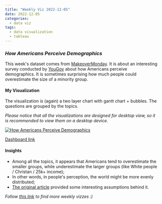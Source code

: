 ```yaml
---
title: "Weekly Viz 2022-12-05"
date: 2022-12-05
categories:
  - data viz
tags:
  - data visualization
  - tableau
---
```


### *How Americans Perceive Demographics*

This week's dataset comes from [MakeoverMonday](https://www.makeovermonday.co.uk/data/). It is about an interesting survey conducted by [YouGov](https://today.yougov.com/topics/politics/articles-reports/2022/03/15/americans-misestimate-small-subgroups-population) about how Americans perceive demographics. It is sometimes surprising how much people could overestimate the size of a minority group.  

#### My Visualization

The visualization is (again) a two layer chart with gantt chart + bubbles. The questions are grouped by the topics.  

*Please notice that all the visualizations are designed for desktop view, so it is recommended to view them on a desktop device.*  

<div class='tableauPlaceholder' id='viz1670301352352' style='position: relative'>
  <noscript><a href='#'>
    <img alt='How Americans Perceive Demographics ' src='https:&#47;&#47;public.tableau.com&#47;static&#47;images&#47;20&#47;20221205HowAmericansPerceiveDemographics&#47;HowAmericansPerceiveDemographics&#47;1_rss.png' style='border: none' />
    </a></noscript><object class='tableauViz'  style='display:none;'>
  <param name='host_url' value='https%3A%2F%2Fpublic.tableau.com%2F' />
  <param name='embed_code_version' value='3' />
  <param name='site_root' value='' />
  <param name='name' value='20221205HowAmericansPerceiveDemographics&#47;HowAmericansPerceiveDemographics' />
  <param name='tabs' value='no' />
  <param name='toolbar' value='yes' />
  <param name='static_image' value='https:&#47;&#47;public.tableau.com&#47;static&#47;images&#47;20&#47;20221205HowAmericansPerceiveDemographics&#47;HowAmericansPerceiveDemographics&#47;1.png' /> 
  <param name='animate_transition' value='yes' />
  <param name='display_static_image' value='yes' />
  <param name='display_spinner' value='yes' />
  <param name='display_overlay' value='yes' />
  <param name='display_count' value='yes' />
  <param name='language' value='en-US' />
  <param name='filter' value='publish=yes' />
  </object></div>           
  <script type='text/javascript'>         
  var divElement = document.getElementById('viz1670301352352');       
  var vizElement = divElement.getElementsByTagName('object')[0];       
  if ( divElement.offsetWidth > 800 ) { vizElement.style.width='800px';vizElement.style.height='827px';} else if ( divElement.offsetWidth > 500 ) { vizElement.style.width='800px';vizElement.style.height='827px';} else { vizElement.style.width='100%';vizElement.style.height='727px';}           
  var scriptElement = document.createElement('script');              
  scriptElement.src = 'https://public.tableau.com/javascripts/api/viz_v1.js';         
  vizElement.parentNode.insertBefore(scriptElement, vizElement);          
</script>  

[Dashboard link](https://public.tableau.com/views/20221205HowAmericansPerceiveDemographics/HowAmericansPerceiveDemographics?:language=en-US&publish=yes&:display_count=n&:origin=viz_share_link)
  
#### Insights
* Among all the topics, it appears that Americans tend to overestimate the smaller groups, while underestimate the larger groups (like White people / Christan / 25k+ income);  
* In other words, in people's perception, the world might be more evenly distributed;  
* [The original article](https://today.yougov.com/topics/politics/articles-reports/2022/03/15/americans-misestimate-small-subgroups-population) provided some interesting assumptions behind it.  
  
*Follow [this link](https://yudong-94.github.io/personal-website/project/WeeklyViz2022/) to find more weekly vizzes :)*
